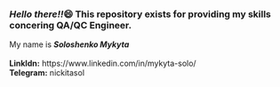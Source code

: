 <h3><i>Hello there!!</i>&#128516; This repository exists for providing my skills concering QA/QC Engineer.</h3>
                     <div>My name is <b><i>Soloshenko Mykyta</i></b></div><br>
<b>LinkIdn:</b> https://www.linkedin.com/in/mykyta-solo/<br>
<b>Telegram:</b> nickitasol

